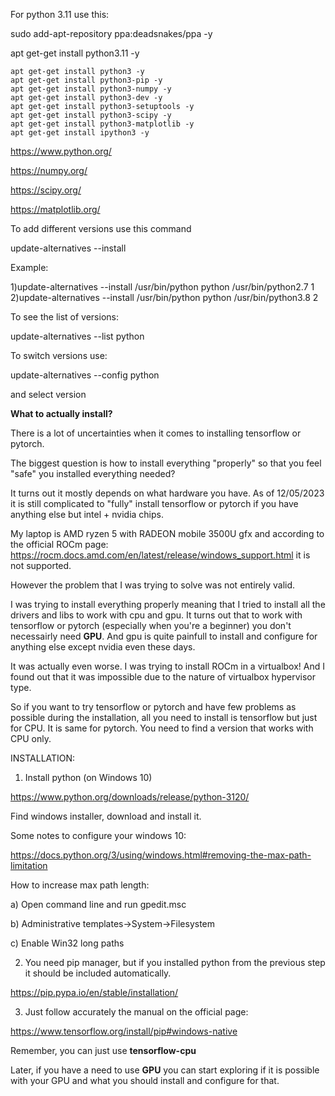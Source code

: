 For python 3.11 use this:

sudo add-apt-repository ppa:deadsnakes/ppa -y

apt get-get install python3.11 -y

```
apt get-get install python3 -y
apt get-get install python3-pip -y
apt get-get install python3-numpy -y
apt get-get install python3-dev -y
apt get-get install python3-setuptools -y
apt get-get install python3-scipy -y
apt get-get install python3-matplotlib -y
apt get-get install ipython3 -y
```
https://www.python.org/

https://numpy.org/

https://scipy.org/

https://matplotlib.org/


To add different versions use this command

update-alternatives --install <link> <name> <path> <priority>

Example:

1)update-alternatives --install /usr/bin/python python /usr/bin/python2.7 1
2)update-alternatives --install /usr/bin/python python /usr/bin/python3.8 2

To see the list of versions:

update-alternatives --list python

To switch versions use:

update-alternatives --config python

and select version

**What to actually install?**

There is a lot of uncertainties when it comes to installing tensorflow or pytorch.

The biggest question is how to install everything "properly" so that you feel "safe" you installed everything needed?

It turns out it mostly depends on what hardware you have. As of 12/05/2023 it is still complicated to "fully" install tensorflow or pytorch if you have anything else but intel + nvidia chips.

My laptop is AMD ryzen 5 with RADEON mobile 3500U gfx and according to the official ROCm page: https://rocm.docs.amd.com/en/latest/release/windows_support.html it is not supported.

However the problem that I was trying to solve was not entirely valid. 

I was trying to install everything properly meaning that I tried to install all the drivers and libs to work with cpu and gpu. 
It turns out that to work with tensorflow or pytorch (especially when you're a beginner) you don't
necessairly need **GPU**. And gpu is quite painfull to install and configure for anything else except nvidia even these days.

It was actually even worse. I was trying to install ROCm in a virtualbox! And I found out that it was impossible due to the nature of virtualbox hypervisor type.

So if you want to try tensorflow or pytorch and have few problems as possible during the installation, all you need to install is tensorflow but just for CPU.
It is same for pytorch. You need to find a version that works with CPU only.

INSTALLATION:

1) Install python (on Windows 10)

https://www.python.org/downloads/release/python-3120/

Find windows installer, download and install it.

Some notes to configure your windows 10:

https://docs.python.org/3/using/windows.html#removing-the-max-path-limitation

How to increase max path length:

a) Open command line and run gpedit.msc

b) Administrative templates->System->Filesystem

c) Enable Win32 long paths


2) You need pip manager, but if you installed python from the previous step it should be included automatically.

https://pip.pypa.io/en/stable/installation/

3) Just follow accurately the manual on the official page:

https://www.tensorflow.org/install/pip#windows-native

Remember, you can just use **tensorflow-cpu**

Later, if you have a need to use **GPU** you can start exploring if it is possible with your GPU and what you should install and configure for that. 

